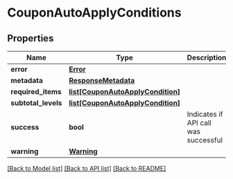 # CouponAutoApplyConditions

## Properties
Name | Type | Description | Notes
------------ | ------------- | ------------- | -------------
**error** | [**Error**](Error.md) |  | [optional] 
**metadata** | [**ResponseMetadata**](ResponseMetadata.md) |  | [optional] 
**required_items** | [**list[CouponAutoApplyCondition]**](CouponAutoApplyCondition.md) |  | [optional] 
**subtotal_levels** | [**list[CouponAutoApplyCondition]**](CouponAutoApplyCondition.md) |  | [optional] 
**success** | **bool** | Indicates if API call was successful | [optional] 
**warning** | [**Warning**](Warning.md) |  | [optional] 

[[Back to Model list]](../README.md#documentation-for-models) [[Back to API list]](../README.md#documentation-for-api-endpoints) [[Back to README]](../README.md)


